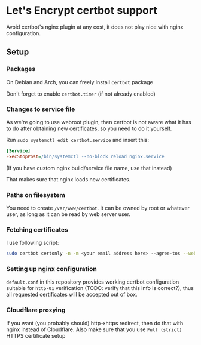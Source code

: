 # Let's Encrypt certbot support

Avoid certbot's nginx plugin at any cost, it does not play nice with nginx configuration.

## Setup

### Packages
On Debian and Arch, you can freely install `certbot` package

Don't forget to enable `certbot.timer` (if not already enabled)

### Changes to service file

As we're going to use webroot plugin, then certbot is not aware what it has to do after obtaining new certificates, so you need
to do it yourself.

Run `sudo systemctl edit certbot.service` and insert this:

```ini
[Service]
ExecStopPost=/bin/systemctl --no-block reload nginx.service
```

(If you have custom nginx build/service file name, use that instead)

That makes sure that nginx loads new certificates.

### Paths on filesystem

You need to create `/var/www/certbot`. It can be owned by root or whatever user, as long as it can be read by web server user.

### Fetching certificates

I use following script:

```sh
sudo certbot certonly -n -m <your email address here> --agree-tos --webroot --webroot-path /var/www/certbot --domains ${@}
```

### Setting up nginx configuration

`default.conf` in this repository provides working certbot configuration suitable for `http-01` verification (TODO: verify that this info is correct?),
thus all requested certificates will be accepted out of box.

### Cloudflare proxying

If you want (you probably should) http-\>https redirect, then do that with nginx instead of Cloudflare. Also make sure that you use `Full (strict)`
HTTPS certificate setup
